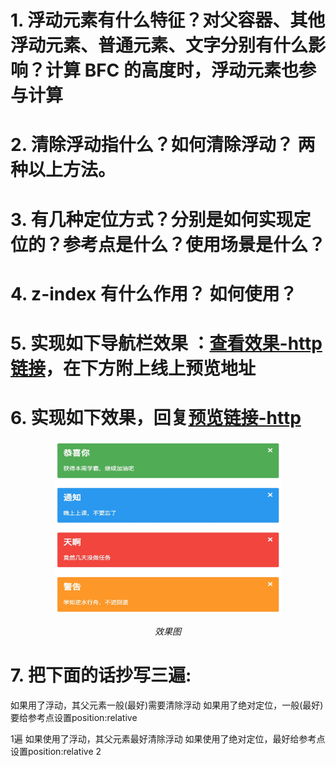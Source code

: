 # 1. 浮动元素有什么特征？对父容器、其他浮动元素、普通元素、文字分别有什么影响？计算 BFC 的高度时，浮动元素也参与计算
# 2. 清除浮动指什么？如何清除浮动？ 两种以上方法。
# 3. 有几种定位方式？分别是如何实现定位的？参考点是什么？使用场景是什么？
# 4. z-index 有什么作用？ 如何使用？
# 5. 实现如下导航栏效果 ：[查看效果-http链接](http://book.jirengu.com/jrg-team/frontend-knowledge-ppt/code/hunger-ui/navigation.html)，在下方附上线上预览地址
# 6. 实现如下效果，回复[预览链接-http](http://book.jirengu.com/jrg-team/frontend-knowledge-ppt/code/hunger-ui/alert.html)
<p align="center">
    <img src="https://github.com/ComicParty/resume/blob/master/projects/U9/images/ex6-x615y520.jpg" alt="Sample"  width="363" height="277">
    <p align="center">
        <em>效果图</em>
    </p>
</p>

# 7. 把下面的话抄写三遍:
如果用了浮动，其父元素一般(最好)需要清除浮动
如果用了绝对定位，一般(最好)要给参考点设置position:relative

1遍
如果使用了浮动，其父元素最好清除浮动
如果使用了绝对定位，最好给参考点设置position:relative
2


